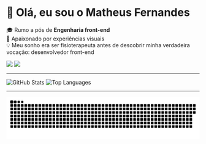 <h1>👋 Olá, eu sou o Matheus Fernandes</h1>

<p>
🎓 Rumo a pós de <strong>Engenharia front-end</strong> <br>
🎨 Apaixonado por experiências visuais <br>
💡 Meu sonho era ser fisioterapeuta antes de descobrir minha verdadeira vocação: desenvolvedor front-end
</p>


<p>
<a href="https://www.linkedin.com/in/matheusdesouzafernandes/"><img src="https://img.shields.io/badge/LinkedIn-0077B5?style=for-the-badge&logo=linkedin&logoColor=white"></a>
<a href="https://discordapp.com/users/mfernandes"><img src="https://img.shields.io/badge/Discord-5865F2?style=for-the-badge&logo=discord&logoColor=white"></a>
</p>

---

<p>
<img src="https://github-readme-stats.vercel.app/api?username=matheus-fernandes-dev&show_icons=true&theme=midnight-purple" alt="GitHub Stats" />
<img src="https://github-readme-stats.vercel.app/api/top-langs/?username=matheus-fernandes-dev&layout=compact&theme=midnight-purple" alt="Top Languages" />
</p>

---

![Snake animation](https://github.com/matheus-fernandes-dev/matheus-fernandes-dev/blob/output/github-contribution-grid-snake.svg)

